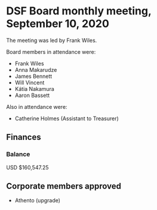 # DSF Board monthly meeting, September 10, 2020

The meeting was led by Frank Wiles.

Board members in attendance were:

- Frank Wiles
- Anna Makarudze
- James Bennett
- Will Vincent
- Kátia Nakamura
- Aaron Bassett

Also in attendance were:

- Catherine Holmes (Assistant to Treasurer)

## Finances

### Balance

USD $160,547.25

## Corporate members approved

- Athento (upgrade)
